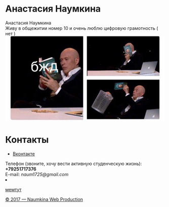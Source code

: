 <!doctype html>
<html>
<head>
<meta charset="utf-8">
<h1>Анастасия Наумкина</h1>
<link rel= "stylesheet" href= "style.css"> 
</head> 
<body> 
<div class="name"> 
<div>Анастасия Наумкина</div> 
</div> 
<div class="content"> 
Живу в общежитии номер 10 и очень люблю цифровую грамотность ( нет ) 
<div class= "img_r"> 
<img src="R6ZdVINA-zw.jpg"> 
</div> 
</div> 
<div class="menu"> 
<h1>Контакты</h1> 
<ul> 
<li><p><a href="https://vk.com/supernaum">Вконтакте</a></p></li> 
</ul>   Телефон (звоните, хочу вести активную студенческую жизнь): <b>+79251717376</b>
</div> 
 E-mail: <i>naum1725@gmail.com</i>
<li><p><a href= "https://vk.com/hsemem">мемтут</a></p></li> 
<div class="footer"> 
<p><a href = "https://vk.com/supernaum">&copy; 2017 — Naumkina Web Production</a></p> 
</div> 
</body> 
</html>
